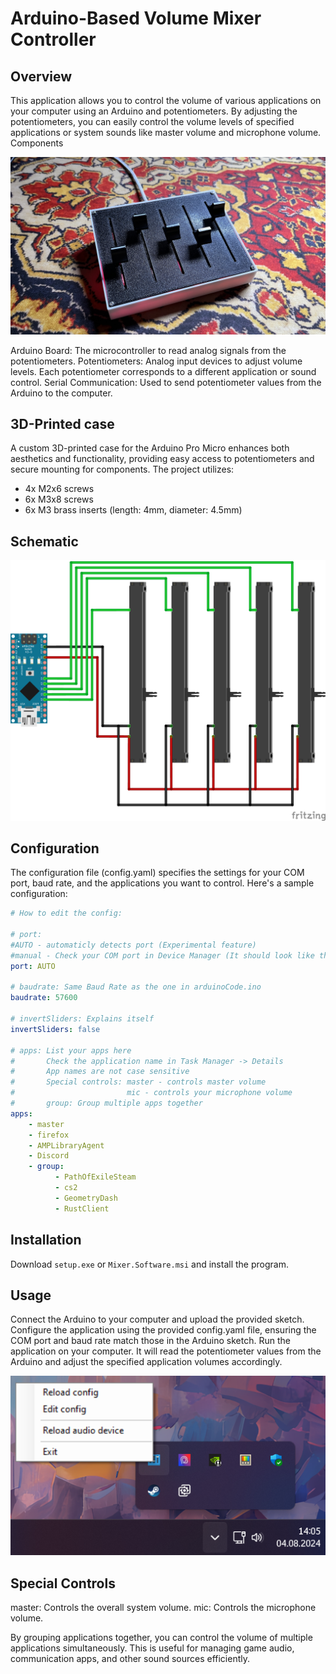 # Arduino-Based Volume Mixer Controller

## Overview

This application allows you to control the volume of various applications on your computer using an Arduino and potentiometers. By adjusting the potentiometers, you can easily control the volume levels of specified applications or system sounds like master volume and microphone volume.
Components

![Mixer Photo](Media/Mixer.jpg)

Arduino Board: The microcontroller to read analog signals from the potentiometers.
Potentiometers: Analog input devices to adjust volume levels. Each potentiometer corresponds to a different application or sound control.
Serial Communication: Used to send potentiometer values from the Arduino to the computer.

## 3D-Printed case

A custom 3D-printed case for the Arduino Pro Micro enhances both aesthetics and functionality, providing easy access to potentiometers and secure mounting for components. The project utilizes:

-   4x M2x6 screws
-   6x M3x8 screws
-   6x M3 brass inserts (length: 4mm, diameter: 4.5mm)

## Schematic

![Schematic img](Media/Schematic.png)

## Configuration

The configuration file (config.yaml) specifies the settings for your COM port, baud rate, and the applications you want to control. Here's a sample configuration:

```yaml
# How to edit the config:

# port:
#AUTO - automaticly detects port (Experimental feature)
#manual - Check your COM port in Device Manager (It should look like this -> port: COMx)
port: AUTO

# baudrate: Same Baud Rate as the one in arduinoCode.ino
baudrate: 57600

# invertSliders: Explains itself
invertSliders: false

# apps: List your apps here
#       Check the application name in Task Manager -> Details
#       App names are not case sensitive
#       Special controls: master - controls master volume
#                         mic - controls your microphone volume
#       group: Group multiple apps together
apps:
    - master
    - firefox
    - AMPLibraryAgent
    - Discord
    - group:
          - PathOfExileSteam
          - cs2
          - GeometryDash
          - RustClient
```

## Installation

Download `setup.exe` or `Mixer.Software.msi` and install the program.

## Usage

Connect the Arduino to your computer and upload the provided sketch.
Configure the application using the provided config.yaml file, ensuring the COM port and baud rate match those in the Arduino sketch.
Run the application on your computer. It will read the potentiometer values from the Arduino and adjust the specified application volumes accordingly.

![Options img](Media/Options.png)

## Special Controls

master: Controls the overall system volume.
mic: Controls the microphone volume.

By grouping applications together, you can control the volume of multiple applications simultaneously. This is useful for managing game audio, communication apps, and other sound sources efficiently.
